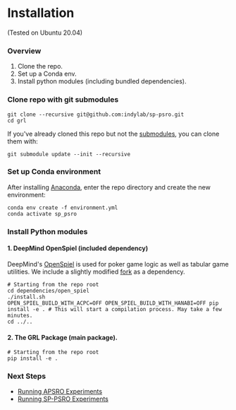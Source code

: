# Installation
(Tested on Ubuntu 20.04)

### Overview

1. Clone the repo.
2. Set up a Conda env.
3. Install python modules (including bundled dependencies).


### Clone repo with git submodules
```shell script
git clone --recursive git@github.com:indylab/sp-psro.git
cd grl
```
If you've already cloned this repo but not the [submodules](/dependencies), you can clone them with:
```shell script
git submodule update --init --recursive
```

### Set up Conda environment
After installing [Anaconda](https://docs.anaconda.com/anaconda/install/), enter the repo directory and create the new environment:
```shell script
conda env create -f environment.yml
conda activate sp_psro
```

### Install Python modules

#### 1. DeepMind OpenSpiel (included dependency)
DeepMind's [OpenSpiel](https://github.com/deepmind/open_spiel) is used for poker game logic as well as tabular game utilities.
We include a slightly modified [fork](https://github.com/indylab/open_spiel/tree/spsro-release) as a dependency.
```shell script
# Starting from the repo root
cd dependencies/open_spiel
./install.sh
OPEN_SPIEL_BUILD_WITH_ACPC=OFF OPEN_SPIEL_BUILD_WITH_HANABI=OFF pip install -e . # This will start a compilation process. May take a few minutes.
cd ../..
```

#### 2. The GRL Package (main package).
```shell script
# Starting from the repo root
pip install -e .
```


### Next Steps

- [Running APSRO Experiments](/docs/apsro.md)
- [Running SP-PSRO Experiments](/docs/sp-psro.md)